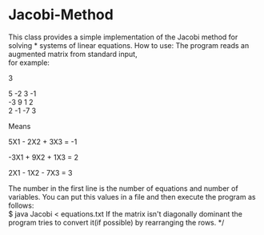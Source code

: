# Jacobi-Method
This class provides a simple implementation of the Jacobi method for solving  * systems of linear equations.
How to use:   The program reads an augmented matrix from standard input,   
for example:  

3    

 5 -2  3 -1   
-3  9  1  2    
 2 -1 -7  3   

Means

 5X1 - 2X2 + 3X3 = -1
 
-3X1 + 9X2 + 1X3 =  2

 2X1 - 1X2 - 7X3 =  3



The number in the first line is the number of equations and number of variables. You can put this values in a file   and then execute the program as follows:    
$ java Jacobi &lt; equations.txt   If the matrix isn't diagonally dominant the program tries   to convert it(if possible) by rearranging the rows. */
